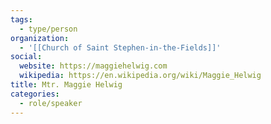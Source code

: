 ```yaml
---
tags:
  - type/person
organization:
  - '[[Church of Saint Stephen-in-the-Fields]]'
social:
  website: https://maggiehelwig.com
  wikipedia: https://en.wikipedia.org/wiki/Maggie_Helwig
title: Mtr. Maggie Helwig
categories:
  - role/speaker
---
```

